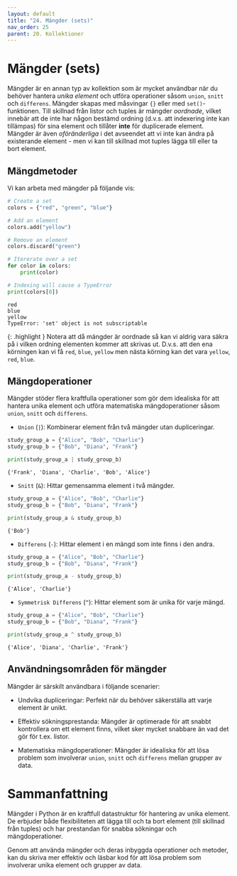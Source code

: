 ```yaml
---
layout: default
title: "24. Mängder (sets)"
nav_order: 25
parent: 20. Kollektioner
---
```


# Mängder (sets)
Mängder är en annan typ av kollektion som är mycket användbar när du behöver hantera _unika element_ och utföra operationer såsom `union`, `snitt` och `differens`. Mängder skapas med måsvingar `{}` eller med `set()`-funktionen. Till skillnad från listor och tuples är mängder _oordnade_, vilket innebär att de inte har någon bestämd ordning (d.v.s. att indexering inte kan tillämpas) för sina element och tillåter **inte** för duplicerade element. Mängder är även _oföränderliga_ i det avseendet att vi inte kan ändra på existerande element - men vi kan till skillnad mot tuples lägga till eller ta bort element.

## Mängdmetoder
Vi kan arbeta med mängder på följande vis:
```python
# Create a set
colors = {"red", "green", "blue"}

# Add an element
colors.add("yellow")

# Remove an element
colors.discard("green")

# Itererate over a set
for color in colors:
    print(color)

# Indexing will cause a TypeError
print(colors[0])
```
<div class="code-example" markdown="1">
<pre><code>red
blue
yellow
TypeError: 'set' object is not subscriptable</code></pre>
</div>

{: .highlight }
Notera att då mängder är oordnade så kan vi aldrig vara säkra på i vilken ordning elementen kommer att skrivas ut. D.v.s. att den ena körningen kan vi få `red`, `blue`, `yellow` men nästa körning kan det vara `yellow`, `red`, `blue`.

## Mängdoperationer
Mängder stöder flera kraftfulla operationer som gör dem idealiska för att hantera unika element och utföra matematiska mängdoperationer såsom `union`, `snitt` och `differens`. 

* `Union` (`|`): Kombinerar element från två mängder utan dupliceringar.
```python
study_group_a = {"Alice", "Bob", "Charlie"}
study_group_b = {"Bob", "Diana", "Frank"}

print(study_group_a | study_group_b)
```
<div class="code-example" markdown="1">
<pre><code>{'Frank', 'Diana', 'Charlie', 'Bob', 'Alice'}</code></pre>
</div>

* `Snitt` (`&`): Hittar gemensamma element i två mängder.
```python
study_group_a = {"Alice", "Bob", "Charlie"}
study_group_b = {"Bob", "Diana", "Frank"}

print(study_group_a & study_group_b)
```
<div class="code-example" markdown="1">
<pre><code>{'Bob'}</code></pre>
</div>

* `Differens` (`-`): Hittar element i en mängd som inte finns i den andra.
```python
study_group_a = {"Alice", "Bob", "Charlie"}
study_group_b = {"Bob", "Diana", "Frank"}

print(study_group_a - study_group_b)
```
<div class="code-example" markdown="1">
<pre><code>{'Alice', 'Charlie'}</code></pre>
</div>

* `Symmetrisk Differens` (`^`): Hittar element som är unika för varje mängd.
```python
study_group_a = {"Alice", "Bob", "Charlie"}
study_group_b = {"Bob", "Diana", "Frank"}

print(study_group_a ^ study_group_b)
```
<div class="code-example" markdown="1">
<pre><code>{'Alice', 'Diana', 'Charlie', 'Frank'}</code></pre>
</div>

## Användningsområden för mängder
Mängder är särskilt användbara i följande scenarier:

* Undvika dupliceringar: Perfekt när du behöver säkerställa att varje element är unikt.

* Effektiv sökningsprestanda: Mängder är optimerade för att snabbt kontrollera om ett element finns, vilket sker mycket snabbare än vad det gör för t.ex. listor.

* Matematiska mängdoperationer: Mängder är idealiska för att lösa problem som involverar `union`, `snitt` och `differens` mellan grupper av data.

# Sammanfattning
Mängder i Python är en kraftfull datastruktur för hantering av unika element. De erbjuder både flexibiliteten att lägga till och ta bort element (till skillnad från tuples) och har prestandan för snabba sökningar och mängdoperationer. 

Genom att använda mängder och deras inbyggda operationer och metoder, kan du skriva mer effektiv och läsbar kod för att lösa problem som involverar unika element och grupper av data.